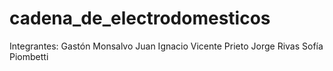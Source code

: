 # cadena_de_electrodomesticos
Integrantes:
Gastón Monsalvo
Juan Ignacio Vicente Prieto
Jorge Rivas
Sofía Piombetti
